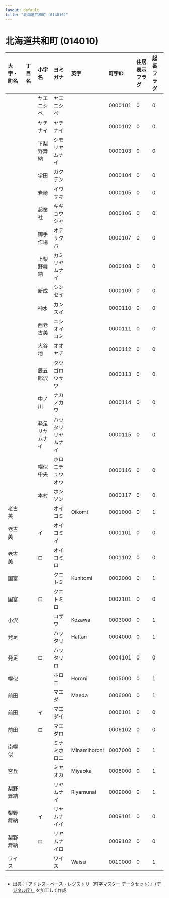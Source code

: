 ```yaml
---
layout: default
title: "北海道共和町 (014010)"
---
```


# 北海道共和町 (014010)

| 大字・町名 | 丁目名 | 小字名 | ヨミガナ | 英字 | 町字ID | 住居表示フラグ | 起番フラグ |
|:---|:---|:---|:---|:---|:---|:---|:---|
|  |  | ヤエニシベ | ヤエニシベ |  | 0000101 | 0 | 0 |
|  |  | ヤチナイ | ヤチナイ |  | 0000102 | 0 | 0 |
|  |  | 下梨野舞納 | シモリヤムナイ |  | 0000103 | 0 | 0 |
|  |  | 学田 | ガクデン |  | 0000104 | 0 | 0 |
|  |  | 岩崎 | イワサキ |  | 0000105 | 0 | 0 |
|  |  | 起業社 | キギョウシャ |  | 0000106 | 0 | 0 |
|  |  | 御手作場 | オテサクバ |  | 0000107 | 0 | 0 |
|  |  | 上梨野舞納 | カミリヤムナイ |  | 0000108 | 0 | 0 |
|  |  | 新成 | シンセイ |  | 0000109 | 0 | 0 |
|  |  | 神水 | カンスイ |  | 0000110 | 0 | 0 |
|  |  | 西老古美 | ニシオイコミ |  | 0000111 | 0 | 0 |
|  |  | 大谷地 | オオヤチ |  | 0000112 | 0 | 0 |
|  |  | 辰五郎沢 | タツゴロウサワ |  | 0000113 | 0 | 0 |
|  |  | 中ノ川 | ナカノカワ |  | 0000114 | 0 | 0 |
|  |  | 発足リヤムナイ | ハッタリリヤムナイ |  | 0000115 | 0 | 0 |
|  |  | 幌似中央 | ホロニチュウオウ |  | 0000116 | 0 | 0 |
|  |  | 本村 | ホンソン |  | 0000117 | 0 | 0 |
| 老古美 |  |  | オイコミ | Oikomi | 0001000 | 0 | 1 |
| 老古美 |  | イ | オイコミイ |  | 0001101 | 0 | 0 |
| 老古美 |  | ロ | オイコミロ |  | 0001102 | 0 | 0 |
| 国富 |  |  | クニトミ | Kunitomi | 0002000 | 0 | 1 |
| 国富 |  | ロ | クニトミロ |  | 0002101 | 0 | 0 |
| 小沢 |  |  | コザワ | Kozawa | 0003000 | 0 | 1 |
| 発足 |  |  | ハッタリ | Hattari | 0004000 | 0 | 1 |
| 発足 |  | ロ | ハッタリロ |  | 0004101 | 0 | 0 |
| 幌似 |  |  | ホロニ | Horoni | 0005000 | 0 | 1 |
| 前田 |  |  | マエダ | Maeda | 0006000 | 0 | 1 |
| 前田 |  | イ | マエダイ |  | 0006101 | 0 | 0 |
| 前田 |  | ロ | マエダロ |  | 0006102 | 0 | 0 |
| 南幌似 |  |  | ミナミホロニ | Minamihoroni | 0007000 | 0 | 1 |
| 宮丘 |  |  | ミヤオカ | Miyaoka | 0008000 | 0 | 1 |
| 梨野舞納 |  |  | リヤムナイ | Riyamunai | 0009000 | 0 | 1 |
| 梨野舞納 |  | イ | リヤムナイイ |  | 0009101 | 0 | 0 |
| 梨野舞納 |  | ロ | リヤムナイロ |  | 0009102 | 0 | 0 |
| ワイス |  |  | ワイス | Waisu | 0010000 | 0 | 1 |

---

- 出典：[「アドレス・ベース・レジストリ（町字マスター データセット）』（デジタル庁）](https://www.digital.go.jp/policies/base_registry_address/) を加工して作成
